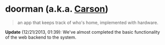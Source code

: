 doorman (a.k.a. [Carson](http://downtonabbey.wikia.com/wiki/Charles_Carson))
=======

> an app that keeps track of who's home, implemented with hardware.

**Update** (12/21/2013, 01:39): We've almost completed the basic functionality of the web backend to the system. 